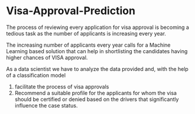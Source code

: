 # Visa-Approval-Prediction
The process of reviewing every  application for visa approval is becoming a tedious task as the number of applicants is increasing every year.  

The increasing number of applicants every year calls for a Machine Learning based solution that can help in shortlisting the candidates having higher chances of VISA approval. 

As a data scientist we have to analyze the data provided and, with the help of a classification model
1. facilitate the process of visa approvals 
2. Recommend a suitable profile for the applicants for whom the visa should be certified or denied based on the drivers that significantly influence the case status.
